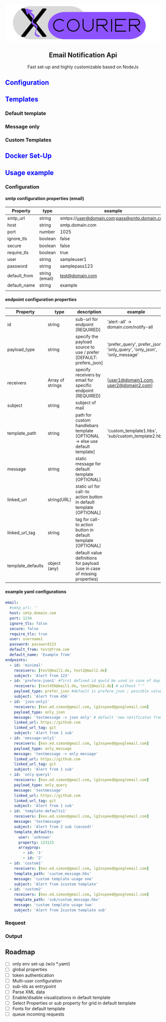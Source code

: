 ![Alt text](docs/icons/Xcourier-banner-1250x300px.png?raw=true 'Xcourier-Banner')

<center> <h2>Email Notification Api</h2> </center>
<center> Fast set-up and highly customizable based on NodeJs </center>

<h2 style="color: blue">Configuration</h2>

<h2 style="color: blue">Templates</h2>

### Default template

### Message only

### Custom Templates

<h2 style="color: blue">Docker Set-Up</h2>

<h2 style="color: blue">Usage example</h2>

### Configuration

#### smtp configuration properties (email)

| Property     | type           | example                                      |
| ------------ | -------------- | -------------------------------------------- |
| smtp_url     | string         | smtps://user@domain.com:pass@smtp.domain.com |
| host         | string         | smtp.domain.com                              |
| port         | number         | 1025                                         |
| ignore_tls   | boolean        | false                                        |
| secure       | boolean        | false                                        |
| require_tls  | boolean        | true                                         |
| user         | string         | sampleuser1                                  |
| password     | string         | samplepass123                                |
| default_from | string (email) | test@domain.com                              |
| default_name | string         | example                                      |
|              |                |                                              |

#### endpoint configuration properties

| Property          | type             | description                                                                 | example                                                                 |
| ----------------- | ---------------- | --------------------------------------------------------------------------- | ----------------------------------------------------------------------- |
| id                | string           | sub-url for endpoint [REQUIRED]                                             | 'alert-all' -> domain.com/notify-all                                    |
| payload_type      | string           | specify the payload source to use / prefer [DEFAULT: prefere_json]          | 'prefer_query', prefer_json', 'only_query', 'only_json', 'only_message' |
| receivers         | Array of strings | specify receivers by email for specific endpoint [REQUIRED]                 | [user1@domain1.com, user2@domain2.com]                                  |
| subject           | string           | subject of mail                                                             |                                                                         |
| template_path     | string           | path for custom handlebars template [OPTIONAL -> else use default template] | 'custom_template1.hbs', 'sub/custom_template2.hbs'                      |
| message           | string           | static message for default template [OPTIONAL]                              |                                                                         |
| linked_url        | string(URL)      | static url for call-to action button in default template [OPTIONAL]         |                                                                         |
| linked_url_tag    | string           | tag for call-to action button in default template [OPTIONAL]                |                                                                         |
| template_defaults | object (any)     | default value definitions for payload (use in case of missing properties)   |                                                                         |

#### example yaml configurations

```yaml
email:
  #smtp_url: ''
  host: smtp.domain.com
  port: 1234
  ignore_tls: false
  secure: false
  require_tls: true
  user: username1
  password: password123
  default_from: test@from.com
  default_name: 'Example from'
endpoints:
  - id: 'minimal'
    receivers: [test@mail1.de, test2@mail2.de]
    subject: 'Alert from 123'
  - id: 'prefere-json1' #first defined id qould be used in case of duplicate ids
    receivers: [test456@mail1.de, test2@mail2.de] # without "'"
    payload_type: prefer_json #default is prefere_json ; possible values ->   preferQuery = 'prefer_query',prefer_json','only_query','only_json','only_message'
    subject: 'Alert from 456'
  - id: 'json-only1'
    receivers: [kev.ed.simon@gmail.com, lg2xspeed@googlemail.com]
    payload_type: only_json
    message: 'testmessage -> json only' # default 'new notificaton from id'
    linked_url: https://github.com
    linked_url_tag: git
    subject: 'Alert from 1 sub'
  - id: 'message-only1'
    receivers: [kev.ed.simon@gmail.com, lg2xspeed@googlemail.com]
    payload_type: only_message
    message: 'testmessage -> only message'
    linked_url: https://github.com
    linked_url_tag: git
    subject: 'Alert from 1 sub'
  - id: 'only-query1'
    receivers: [kev.ed.simon@gmail.com, lg2xspeed@googlemail.com]
    payload_type: only_query
    message: 'testmessage'
    linked_url: https://github.com
    linked_url_tag: git
    subject: 'Alert from 1 sub'
  - id: 'template-defaults1'
    receivers: [kev.ed.simon@gmail.com, lg2xspeed@googlemail.com]
    message: 'testmessage'
    subject: 'Alert from 2 sub (second)'
    template_defaults:
      user: 'unknown'
      property: 123123
      arrayprop:
        - id: '1'
        - id: '2'
  - id: 'custom1'
    receivers: [kev.ed.simon@gmail.com, lg2xspeed@googlemail.com]
    template_path: 'custom_message.hbs'
    message: 'custom template usage one'
    subject: 'Alert from 1custom template'
  - id: 'custom2'
    receivers: [kev.ed.simon@gmail.com, lg2xspeed@googlemail.com]
    template_path: 'sub/custom_message.hbs'
    message: 'custom template usage two'
    subject: 'Alert from 2custom template sub'
```

### Request

### Output

## Roadmap

- [ ] only env set-up (w/o \*.yaml)
- [ ] global properties
- [ ] token authentication
- [ ] Multi-user configuration
- [ ] sub-ids as entrypoint
- [ ] Parse XML data
- [ ] Enable/disable visualizations in default template
- [ ] Select Properties or sub property for grid in default template
- [ ] Fonts for default template
- [ ] queue incoming requests
